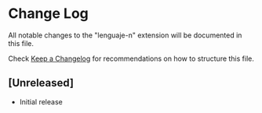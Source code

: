 # Change Log

All notable changes to the "lenguaje-n" extension will be documented in this file.

Check [Keep a Changelog](http://keepachangelog.com/) for recommendations on how to structure this file.

## [Unreleased]

- Initial release